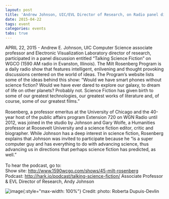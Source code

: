 ```yaml
---
layout: post
title: 'Andrew Johnson, UIC/EVL Director of Research, on Radio panel discussion "Talking Science Fiction"'
date: 2015-04-22
tags: event
categories: events
tabs: true
---
```


APRIL 22, 2015 - Andrew E. Johnson, UIC Computer Science associate professor and Electronic Visualization Laboratory director of research, participated in a panel discussion entitled &ldquo;Talking Science Fiction&rdquo; on WGCO (1590 AM radio in Evanston, Illinois). The Milt Rosenberg Program is a daily radio show that features intelligent, enlivening and thought provoking discussions centered on the world of ideas. The Program&rsquo;s website lists some of the ideas behind this show: &ldquo;Would we have smart phones without science fiction? Would we have ever dared to explore our galaxy, to dream of life on other planets? Probably not. Science Fiction has given birth to some of our greatest technologies, our greatest works of literature and, of course, some of our greatest films.&rdquo;<br><br>
Rosenberg, a professor emeritus at the University of Chicago and the 40-year host of the public affairs program Extension 720 on WGN Radio until 2012, was joined in the studio by Johnson and Gary Wolfe, a Humanities professor at Roosevelt University and a science fiction editor, critic and biographer. While Johnson has a deep interest in science fiction, Rosenberg explains that Johnson was invited to participate because he &ldquo;is a super computer guy and has everything to do with advancing science, thus advancing us in directions that perhaps science fiction has predicted, as well.&rdquo;<br><br>
To hear the podcast, go to:<br>
Show site: <a href="http://www.1590wcgo.com/shows/45-milt-rosenberg">http://www.1590wcgo.com/shows/45-milt-rosenberg</a><br>
Podcast: <a href="http://hark.io/podcast/talking-science-fiction/">http://hark.io/podcast/talking-science-fiction/</a>
Associate Professor & EVL Director of Research, Andy Johnson

![image](https://www.evl.uic.edu/output/originals/andy_johnson_podcast.jpg-srcw.jpg){:style="max-width: 100%"}
Credit: photo: Roberta Dupuis-Devlin

